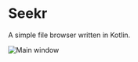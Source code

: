 # Seekr
A simple file browser written in Kotlin.

![Main window](https://afilip1.github.io/img/seekr.png)
